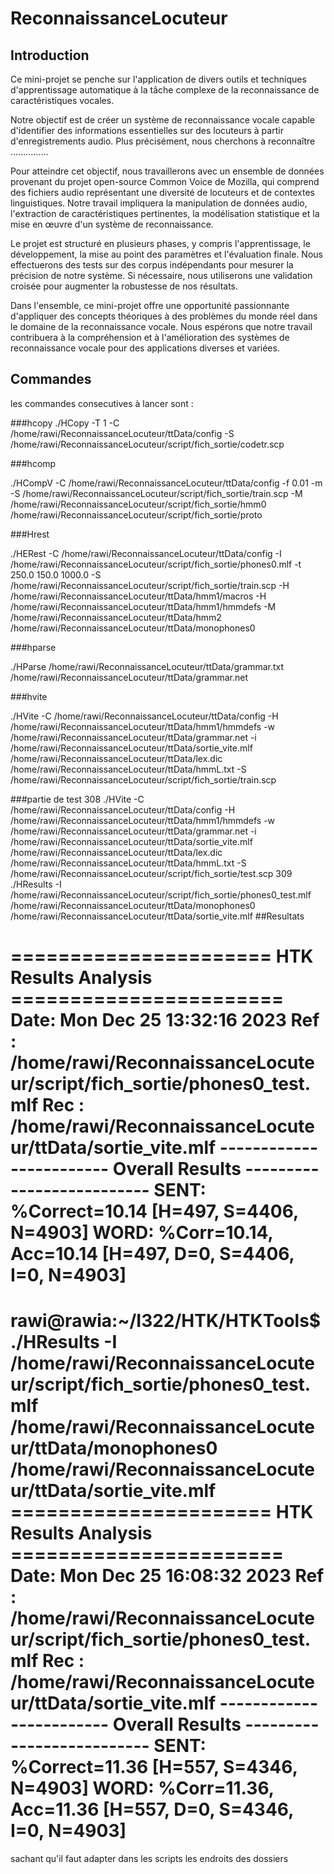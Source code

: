 # ReconnaissanceLocuteur
## Introduction
Ce mini-projet se penche sur l'application de divers outils et techniques d'apprentissage automatique à la tâche complexe de la reconnaissance de caractéristiques vocales.

Notre objectif est de créer un système de reconnaissance vocale capable d'identifier des informations essentielles sur des locuteurs à partir d'enregistrements audio. Plus précisément, nous cherchons à reconnaître ...............

Pour atteindre cet objectif, nous travaillerons avec un ensemble de données provenant du projet open-source Common Voice de Mozilla, qui comprend des fichiers audio représentant une diversité de locuteurs et de contextes linguistiques. Notre travail impliquera la manipulation de données audio, l'extraction de caractéristiques pertinentes, la modélisation statistique et la mise en œuvre d'un système de reconnaissance.


Le projet est structuré en plusieurs phases, y compris l'apprentissage, le développement, la mise au point des paramètres et l'évaluation finale. Nous effectuerons des tests sur des corpus indépendants pour mesurer la précision de notre système. Si nécessaire, nous utiliserons une validation croisée pour augmenter la robustesse de nos résultats.

Dans l'ensemble, ce mini-projet offre une opportunité passionnante d'appliquer des concepts théoriques à des problèmes du monde réel dans le domaine de la reconnaissance vocale. Nous espérons que notre travail contribuera à la compréhension et à l'amélioration des systèmes de reconnaissance vocale pour des applications diverses et variées.

## Commandes

les commandes consecutives à lancer sont : 


###hcopy
./HCopy -T 1 -C /home/rawi/ReconnaissanceLocuteur/ttData/config -S /home/rawi/ReconnaissanceLocuteur/script/fich_sortie/codetr.scp

###hcomp

./HCompV -C /home/rawi/ReconnaissanceLocuteur/ttData/config -f 0.01 -m -S /home/rawi/ReconnaissanceLocuteur/script/fich_sortie/train.scp -M /home/rawi/ReconnaissanceLocuteur/script/fich_sortie/hmm0 /home/rawi/ReconnaissanceLocuteur/script/fich_sortie/proto


###Hrest

 ./HERest -C /home/rawi/ReconnaissanceLocuteur/ttData/config -I /home/rawi/ReconnaissanceLocuteur/script/fich_sortie/phones0.mlf -t 250.0 150.0 1000.0 -S /home/rawi/ReconnaissanceLocuteur/script/fich_sortie/train.scp -H /home/rawi/ReconnaissanceLocuteur/ttData/hmm1/macros -H /home/rawi/ReconnaissanceLocuteur/ttData/hmm1/hmmdefs -M /home/rawi/ReconnaissanceLocuteur/ttData/hmm2 /home/rawi/ReconnaissanceLocuteur/ttData/monophones0


###hparse

 ./HParse /home/rawi/ReconnaissanceLocuteur/ttData/grammar.txt /home/rawi/ReconnaissanceLocuteur/ttData/grammar.net


###hvite

./HVite -C /home/rawi/ReconnaissanceLocuteur/ttData/config -H /home/rawi/ReconnaissanceLocuteur/ttData/hmm1/hmmdefs -w /home/rawi/ReconnaissanceLocuteur/ttData/grammar.net -i /home/rawi/ReconnaissanceLocuteur/ttData/sortie_vite.mlf /home/rawi/ReconnaissanceLocuteur/ttData/lex.dic /home/rawi/ReconnaissanceLocuteur/ttData/hmmL.txt -S /home/rawi/ReconnaissanceLocuteur/script/fich_sortie/train.scp

###partie de test
  308  ./HVite -C /home/rawi/ReconnaissanceLocuteur/ttData/config -H /home/rawi/ReconnaissanceLocuteur/ttData/hmm1/hmmdefs -w /home/rawi/ReconnaissanceLocuteur/ttData/grammar.net -i /home/rawi/ReconnaissanceLocuteur/ttData/sortie_vite.mlf /home/rawi/ReconnaissanceLocuteur/ttData/lex.dic /home/rawi/ReconnaissanceLocuteur/ttData/hmmL.txt -S /home/rawi/ReconnaissanceLocuteur/script/fich_sortie/test.scp
  309  ./HResults -I /home/rawi/ReconnaissanceLocuteur/script/fich_sortie/phones0_test.mlf /home/rawi/ReconnaissanceLocuteur/ttData/monophones0 /home/rawi/ReconnaissanceLocuteur/ttData/sortie_vite.mlf
##Resultats 


====================== HTK Results Analysis =======================
  Date: Mon Dec 25 13:32:16 2023
  Ref : /home/rawi/ReconnaissanceLocuteur/script/fich_sortie/phones0_test.mlf
  Rec : /home/rawi/ReconnaissanceLocuteur/ttData/sortie_vite.mlf
------------------------ Overall Results --------------------------
SENT: %Correct=10.14 [H=497, S=4406, N=4903]
WORD: %Corr=10.14, Acc=10.14 [H=497, D=0, S=4406, I=0, N=4903]
===================================================================

rawi@rawia:~/I322/HTK/HTKTools$ ./HResults -I /home/rawi/ReconnaissanceLocuteur/script/fich_sortie/phones0_test.mlf /home/rawi/ReconnaissanceLocuteur/ttData/monophones0 /home/rawi/ReconnaissanceLocuteur/ttData/sortie_vite.mlf
====================== HTK Results Analysis =======================
  Date: Mon Dec 25 16:08:32 2023
  Ref : /home/rawi/ReconnaissanceLocuteur/script/fich_sortie/phones0_test.mlf
  Rec : /home/rawi/ReconnaissanceLocuteur/ttData/sortie_vite.mlf
------------------------ Overall Results --------------------------
SENT: %Correct=11.36 [H=557, S=4346, N=4903]
WORD: %Corr=11.36, Acc=11.36 [H=557, D=0, S=4346, I=0, N=4903]
===================================================================

sachant qu'il faut adapter dans les scripts les endroits des dossiers
